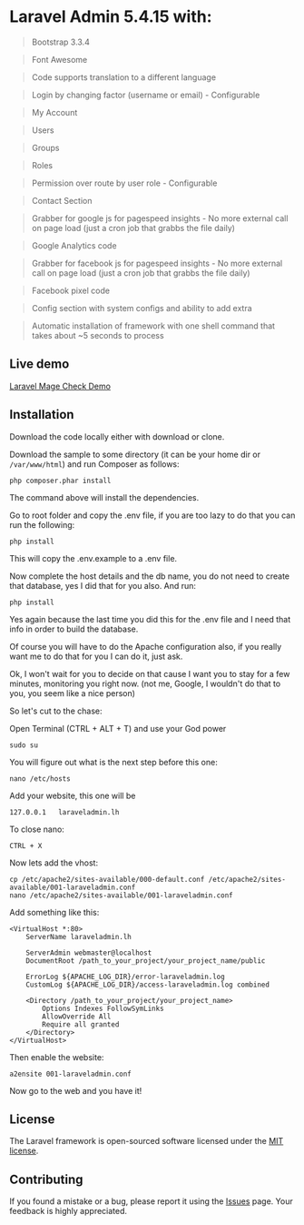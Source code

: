 Laravel Admin 5.4.15 with:
==================================================

> Bootstrap 3.3.4

> Font Awesome

> Code supports translation to a different language

> Login by changing factor (username or email) - Configurable

> My Account

> Users

> Groups

> Roles

> Permission over route by user role - Configurable

> Contact Section

> Grabber for google js for pagespeed insights - No more external call on page load (just a cron job that grabbs the file daily)

> Google Analytics code

> Grabber for facebook js for pagespeed insights - No more external call on page load (just a cron job that grabbs the file daily)

> Facebook pixel code

> Config section with system configs and ability to add extra

> Automatic installation of framework with one shell command that takes about ~5 seconds to process


## Live demo

[Laravel Mage Check Demo](https://www.laravel.magecheck.com/)

## Installation

Download the code locally either with download or clone.

Download the sample to some directory (it can be your home dir or `/var/www/html`) and run Composer as follows:

```
php composer.phar install
```

The command above will install the dependencies.

Go to root folder and copy the .env file, if you are too lazy to do that you can run the following:

```
php install
```

This will copy the .env.example to a .env file.

Now complete the host details and the db name, you do not need to create that database, yes I did that for you also. 
And run:

```
php install
```

Yes again because the last time you did this for the .env file and I need that info in order to build the database.

Of course you will have to do the Apache configuration also, if you really want me to do that for you I can do it, just ask.

Ok, I won't wait for you to decide on that cause I want you to stay for a few minutes, monitoring you right now. (not me, Google, I wouldn't do that to you, you seem like a nice person)

So let's cut to the chase:

Open Terminal (CTRL + ALT + T) and use your God power

```
sudo su
```

You will figure out what is the next step before this one:

```
nano /etc/hosts
```

Add your website, this one will be 

```
127.0.0.1   laraveladmin.lh
```

To close nano:
```
CTRL + X
```

Now lets add the vhost:
```
cp /etc/apache2/sites-available/000-default.conf /etc/apache2/sites-available/001-laraveladmin.conf
nano /etc/apache2/sites-available/001-laraveladmin.conf
```

Add something like this:

```
<VirtualHost *:80>
    ServerName laraveladmin.lh

    ServerAdmin webmaster@localhost
    DocumentRoot /path_to_your_project/your_project_name/public

    ErrorLog ${APACHE_LOG_DIR}/error-laraveladmin.log
    CustomLog ${APACHE_LOG_DIR}/access-laraveladmin.log combined

    <Directory /path_to_your_project/your_project_name>
        Options Indexes FollowSymLinks
        AllowOverride All
        Require all granted
    </Directory>
</VirtualHost>
```

Then enable the website:

```
a2ensite 001-laraveladmin.conf
```

Now go to the web and you have it!

## License

The Laravel framework is open-sourced software licensed under the [MIT license](http://opensource.org/licenses/MIT).

## Contributing

If you found a mistake or a bug, please report it using the [Issues](https://github.com/magecheck/laravel_admin/issues) page. 
Your feedback is highly appreciated.